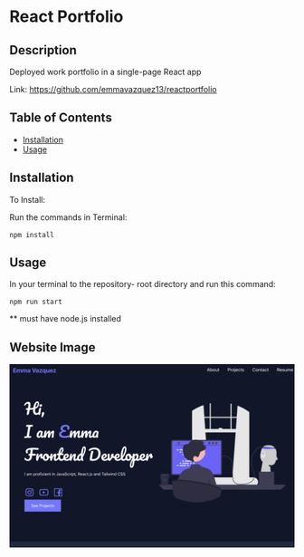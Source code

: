# React Portfolio

## Description

Deployed work portfolio in a single-page React app

Link:
https://github.com/emmavazquez13/reactportfolio





## Table of Contents

- [Installation](#installation)
- [Usage](#usage)


## Installation

To Install:

Run the commands in Terminal:

```
npm install
```

## Usage

In  your terminal to the repository-  root directory and run this command:
```
npm run start
```
** must have node.js installed 

## Website Image

![Site image 1](./src/assets/Screenshot%202023-01-31%20at%201.06.51%20PM.png)

 